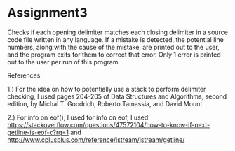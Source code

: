 # Assignment3
Checks if each opening delimiter matches each closing delimiter in a source code file written in any language. If a mistake is detected, the potential line numbers, along with the cause of the mistake, are printed out to the user, and the program exits for them to correct that error. Only 1 error is printed out to the user per run of this program.

References:

1.) For the idea on how to potentially use a stack to perform delimiter checking, I used pages 204-205 of Data Structures and Algorithms, second edition, by Michal T. Goodrich, Roberto Tamassia, and David Mount. 

2.) For info on eof(), I used for info on eof, I used: https://stackoverflow.com/questions/47572104/how-to-know-if-next-getline-is-eof-c?rq=1 and http://www.cplusplus.com/reference/istream/istream/getline/
